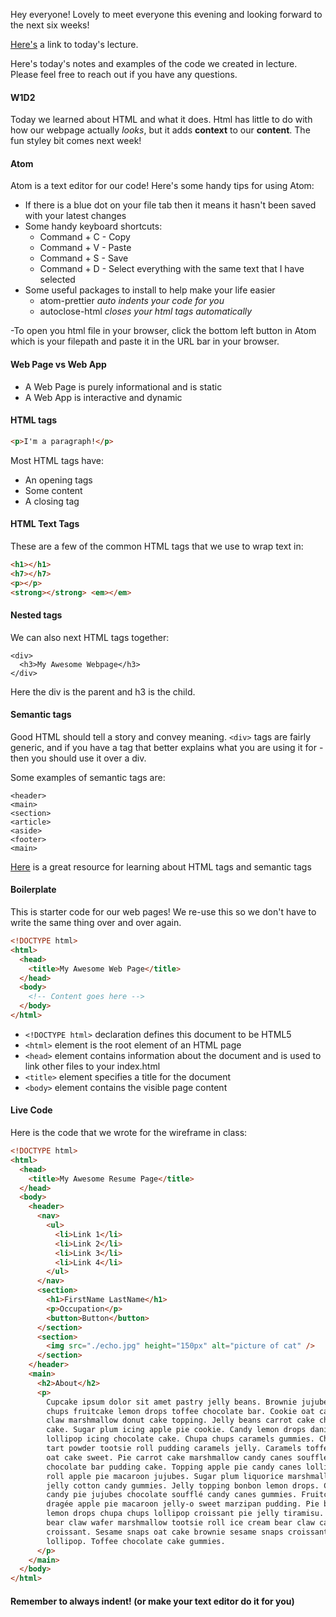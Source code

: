 Hey everyone! Lovely to meet everyone this evening and looking forward to the next six weeks!

[Here's](https://www.youtube.com/watch?v=T0L__wZqygo) a link to today's lecture.

Here's today's notes and examples of the code we created in lecture.
Please feel free to reach out if you have any questions.

#### W1D2

Today we learned about HTML and what it does. Html has little to do with how our webpage actually _looks_, but it adds **context** to our **content**. The fun styley bit comes next week!

#### Atom

Atom is a text editor for our code! Here's some handy tips for using Atom:

- If there is a blue dot on your file tab then it means it hasn't been saved with your latest changes
- Some handy keyboard shortcuts:
  - Command + C - Copy
  - Command + V - Paste
  - Command + S - Save
  - Command + D - Select everything with the same text that I have selected
- Some useful packages to install to help make your life easier
  - atom-prettier _auto indents your code for you_
  - autoclose-html _closes your html tags automatically_

-To open you html file in your browser, click the bottom left button in Atom which is your filepath and paste it in the URL bar in your browser.

#### Web Page vs Web App

- A Web Page is purely informational and is static
- A Web App is interactive and dynamic

#### HTML tags

```html
<p>I'm a paragraph!</p>
```

Most HTML tags have:

- An opening tags
- Some content
- A closing tag

#### HTML Text Tags

These are a few of the common HTML tags that we use to wrap text in:

```html
<h1></h1>
<h7></h7>
<p></p>
<strong></strong> <em></em>
```

#### Nested tags

We can also next HTML tags together:

```
<div>
  <h3>My Awesome Webpage</h3>
</div>

```

Here the div is the parent and h3 is the child.

#### Semantic tags

Good HTML should tell a story and convey meaning. `<div>` tags are fairly generic, and if you have a tag that better explains what you are using it for - then you should use it over a div.

Some examples of semantic tags are:

```
<header>
<main>
<section>
<article>
<aside>
<footer>
<main>
```

[Here](https://developer.mozilla.org/en-US/docs/Glossary/Semantics) is a great resource for learning about HTML tags and semantic tags

#### Boilerplate

This is starter code for our web pages! We re-use this so we don't have to write the same thing over and over again.

```html
<!DOCTYPE html>
<html>
  <head>
    <title>My Awesome Web Page</title>
  </head>
  <body>
    <!-- Content goes here -->
  </body>
</html>
```

- `<!DOCTYPE html>` declaration defines this document to be HTML5
- `<html>` element is the root element of an HTML page
- `<head>` element contains information about the document and is used to link other files to your index.html
- `<title>` element specifies a title for the document
- `<body>` element contains the visible page content

#### Live Code

Here is the code that we wrote for the wireframe in class:

```html
<!DOCTYPE html>
<html>
  <head>
    <title>My Awesome Resume Page</title>
  </head>
  <body>
    <header>
      <nav>
        <ul>
          <li>Link 1</li>
          <li>Link 2</li>
          <li>Link 3</li>
          <li>Link 4</li>
        </ul>
      </nav>
      <section>
        <h1>FirstName LastName</h1>
        <p>Occupation</p>
        <button>Button</button>
      </section>
      <section>
        <img src="./echo.jpg" height="150px" alt="picture of cat" />
      </section>
    </header>
    <main>
      <h2>About</h2>
      <p>
        Cupcake ipsum dolor sit amet pastry jelly beans. Brownie jujubes chupa
        chups fruitcake lemon drops toffee chocolate bar. Cookie oat cake bear
        claw marshmallow donut cake topping. Jelly beans carrot cake chocolate
        cake. Sugar plum icing apple pie cookie. Candy lemon drops danish
        lollipop icing chocolate cake. Chupa chups caramels gummies. Chupa chups
        tart powder tootsie roll pudding caramels jelly. Caramels toffee muffin
        oat cake sweet. Pie carrot cake marshmallow candy canes soufflé
        chocolate bar pudding cake. Topping apple pie candy canes lollipop sweet
        roll apple pie macaroon jujubes. Sugar plum liquorice marshmallow bonbon
        jelly cotton candy gummies. Jelly topping bonbon lemon drops. Cotton
        candy pie jujubes chocolate soufflé candy canes gummies. Fruitcake
        dragée apple pie macaroon jelly-o sweet marzipan pudding. Pie biscuit
        lemon drops chupa chups lollipop croissant pie jelly tiramisu. Gummies
        bear claw wafer marshmallow tootsie roll ice cream bear claw caramels
        croissant. Sesame snaps oat cake brownie sesame snaps croissant
        lollipop. Toffee chocolate cake gummies.
      </p>
    </main>
  </body>
</html>
```

#### Remember to always indent! (or make your text editor do it for you)

